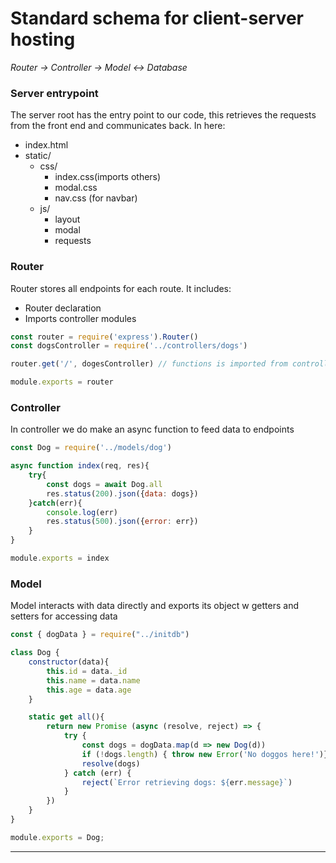 # Standard schema for client-server hosting

*Router -> Controller -> Model <-> Database*


### Server entrypoint
The server root has the entry point to our code, this retrieves the requests from the front end and communicates back. 
In here:
- index.html
- static/
    + css/
        * index.css(imports others)
        * modal.css
        * nav.css (for navbar)
    + js/
        * layout
        * modal
        * requests


### Router
Router stores all endpoints for each route. It includes:
- Router declaration
- Imports controller modules

```js
const router = require('express').Router()
const dogsController = require('../controllers/dogs')

router.get('/', dogesController) // functions is imported from controller file 

module.exports = router
```



### Controller
In controller we do make an async function to feed data to endpoints

```js
const Dog = require('../models/dog')

async function index(req, res){
	try{
		const dogs = await Dog.all
		res.status(200).json({data: dogs})
	}catch(err){
		console.log(err)
		res.status(500).json({error: err})
	}
}

module.exports = index

```



### Model
Model interacts with data directly and exports its object w getters and setters for accessing data
```js
const { dogData } = require("../initdb")

class Dog {
    constructor(data){
        this.id = data._id
        this.name = data.name
        this.age = data.age
    }

    static get all(){
        return new Promise (async (resolve, reject) => {
            try {
                const dogs = dogData.map(d => new Dog(d))
                if (!dogs.length) { throw new Error('No doggos here!')}
                resolve(dogs)
            } catch (err) {
                reject(`Error retrieving dogs: ${err.message}`)
            }
        })
    }
}

module.exports = Dog;

```


---